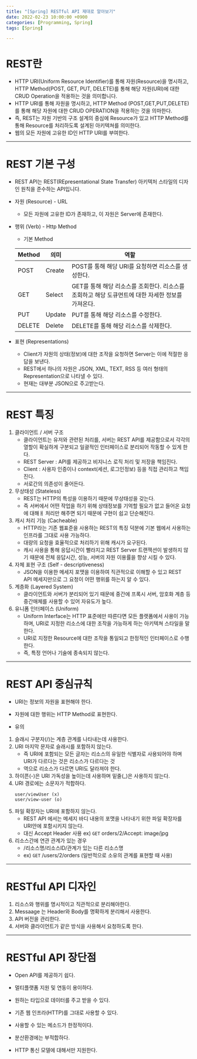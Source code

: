 ```yaml
---
title: "[Spring] RESTful API 제대로 알아보기"
date: 2022-02-23 10:00:00 +0900
categories: [Programming, Spring]
tags: [Spring]

---
```


# REST란 
- HTTP URI(Uniform Resource Identifier)를 통해 자원(Resource)을 명시하고, HTTP Method(POST, GET, PUT, DELETE)를 통해 해당 자원(URI)에 대한 CRUD Operation을 적용하는 것을 의미합니다.
- HTTP URI를 통해 자원을 명시하고, HTTP Method (POST,GET,PUT,DELETE)를 통해 해당 자원에 대한 CRUD OPERATION을 적용하는 것을 의마한다.
- 즉, REST는 자원 기반의 구조 설계의 중심에 Resource가 있고 HTTP Method를 통해 Resource를 처리하도록 설계된 아키텍쳐를 의미한다.
- 웹의 모든 자원에 고유한 ID인 HTTP URI를 부여한다.

---

# REST 기본 구성
- REST API는 REST(REpresentational State Transfer) 아키텍처 스타일의 디자인 원칙을 준수하는 API입니다.
- 자원 (Resource) - URL
  - 모든 자원에 고유한 ID가 존재하고, 이 자원은 Server에 존재한다.
- 행위 (Verb) - Http Method
  - 기본 Method
  
  |Method|의미|역할|
  |---|---|---|
  |POST|Create|POST를 통해 해당 URI를 요청하면 리소스를 생성한다.|
  |GET|Select|GET를 통해 해당 리소스를 조회한다. 리소스를 조회하고 해당 도큐먼트에 대한 자세한 정보를 가져온다.|
  |PUT|Update|PUT를 통해 해당 리소스를 수정한다.|
  |DELETE|Delete|DELETE를 통해 해당 리소스를 삭제한다.|
- 표현 (Representations)
  - Client가 자원의 상태(정보)에 대한 조작을 요청하면 Server는 이에 적절한 응답을 보낸다.
  - REST에서 하나의 자원은 JSON, XML, TEXT, RSS 등 여러 형태의 Representation으로 나타낼 수 있다.
  - 현재는 대부분 JSON으로 주고받는다.

---

# REST 특징
1. 클라이언트 / 서버 구조
   - 클라이언트는 유저와 관련된 처리를, 서버는 REST API를 제공함으로서 각각의 열할이 확실하게 구분되고 일괄적인 인터페이스로 분리되어 작동할 수 있게 한다.
   - REST Server : API를 제공하고 비지니스 로직 처리 및 저장을 책임진다.
   - Client : 사용자 인증이나 context(세션, 로그인정보) 등을 직접 관리하고 책임진다.
   - 서로간의 의존성이 줄어든다.
2. 무상태성 (Stateless)
   - REST는 HTTP의 특성을 이용하기 때문에 무상태성을 갖는다.
   - 즉 서버에서 어떤 작업을 하기 위해 상태정보를 기억할 필요가 없고 들어온 요청에 대해ㅐ 처리만 해주면 되기 때문에 구현이 쉽고 단순해진다.
3. 캐시 처리 기능 (Cacheable)
   - HTTP라는 기존 웹표준을 사용하는 REST의 특징 덕분에 기본 웹에서 사용하는 인프라를 그대로 사용 가능하다.
   - 대량의 요청을 효율적으로 처리하기 위해 캐시가 요구된다.
   - 캐시 사용을 통해 응답시간이 빨라지고 REST Server 트랜잭션이 발생하지 않기 때문에 전체 응답시간, 성능, 서버의 자원 이용률을 향상 시킬 수 있다.
4. 자체 표현 구조 (Self - descriptiveness)
   - JSON을 이용한 메세지 포맷을 이용하여 직관적으로 이해할 수 있고 REST API 메세지만으로 그 요청이 어떤 행위를 하는지 알 수 있다.
5. 계층화 (Layered System)
   - 클라이언트와 서버가 분리되어 있기 때문에 중간에 프록시 서버, 암호화 계층 등 중간매체를 사용할 수 있어 자유도가 높다.
6. 유니폼 인터페이스 (Uniform)
   - Uniform Interface는 HTTP 표준에만 따른다면 모든 플랫폼에서 사용이 가능하며, URI로 지정한 리소스에 대한 조작을 가능하게 하는 아키텍쳐 스타일을 말한다.
   - URI로 지정한 Resource에 대한 조작을 통일되고 한정적인 인터페이스로 수행한다.
   - 즉, 특정 언어나 기술에 종속되지 않는다.

---

# REST API 중심규칙
- URI는 정보의 자원을 표현해야 한다.
- 자원에 대한 행위는 HTTP Method로 표현한다.

- 유의
1. 슬래시 구분자(/)는 계층 관계를 나타내는데 사용한다.
2. URI 마지막 문자로 슬래시를 포함하지 않는다.
   - 즉 URI에 포함되는 모든 글자는 리소스의 유일한 식별자로 사용되어야 하며 URI가 다르다는 것은 리소스가 다르다는 것
   - 역으로 리소스가 다르면 URI도 달라져야 한다.
3. 하이픈(-)은 URI 가독성을 높이는데 사용하며 밑줄(_)은 사용하지 않는다.
4. URI 경로에는 소문자가 적합하다.
   ```
   user/viewUser (x) 
   user/view-user (o) 
   ```
5. 파일 확장자는 URI에 포함하지 않는다.
   - REST API 에서는 메세지 바디 내용의 포맷을 나타내기 위한 파일 확장자를 URI안에 포함시키지 않는다.
   - 대신 Accept Header 사용 ex) `GET` orders/2/Accept: image/jpg
6. 리소스간에 연관 관계가 있는 경우
   - /리소스명/리소스ID/관계가 있는 다른 리소스명
   - ex) `GET` /users/2/orders (일반적으로 소유의 관계를 표현할 때 사용)

---

# RESTful API 디자인
1. 리소스와 행위를 명시적이고 직관적으로 분리해야한다.
2. Messaage 는 Header와 Body를 명확하게 분리해서 사용한다.
3. API 버전을 관리한다.
4. 서버와 클라이언트가 같은 방식을 사용해서 요청하도록 한다.

---

# RESTful API 장단점

- Open API를 제공하기 쉽다.
- 멀티플랫폼 지원 및 연동이 용이하다.
- 원하는 타입으로 데이터를 주고 받을 수 있다.
- 기존 웹 인프라(HTTP)를 그대로 사용할 수 있다.
  
- 사용할 수 있는 메소드가 한정적이다.
- 분산환경에는 부적합하다.
- HTTP 통신 모델에 대해서만 지원한다.
